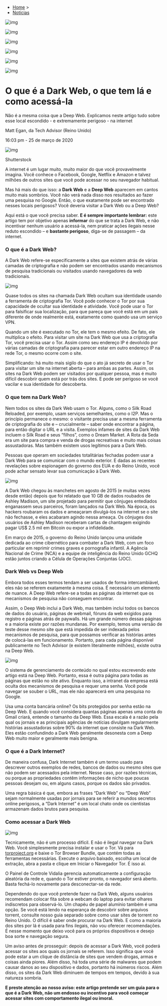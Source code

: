 - [Home](https://itforum.com.br/) >  
- [Notícias](https://itforum.com.br/todas-materias)

![img](https://itforum.com.br/wp-content/themes/itforum365/assets/img/redes_sociais/facebook.png)

![img](https://itforum.com.br/wp-content/themes/itforum365/assets/img/redes_sociais/linkedin.png)

![img](https://itforum.com.br/wp-content/themes/itforum365/assets/img/redes_sociais/twitter.png)

![img](https://itforum.com.br/wp-content/themes/itforum365/assets/img/redes_sociais/telegram.png)

![img](https://itforum.com.br/wp-content/themes/itforum365/assets/img/redes_sociais/whatsapp.png)

![img](https://itforum.com.br/wp-content/themes/itforum365/assets/img/redes_sociais/msg.png)

# O que é a Dark Web, o que tem lá e como acessá-la

Não é a mesma coisa que a Deep Web. Explicamos neste artigo tudo sobre esse local escondido - e extremamente perigoso - na internet

Matt Egan, da Tech Advisor (Reino Unido)

16:03 pm - 25 de março de 2020

![img](https://itforum.com.br/wp-content/uploads/2020/03/shutterstock_1198180480.jpg)

Shutterstock

A internet é um lugar muito, muito maior do que você provavelmente imagina. Você conhece o Facebook, Google, Netflix e Amazon e talvez milhões de outros sites que você pode acessar no seu navegador habitual.

Mas há mais do que isso: a **Dark Web** e a **Deep Web** aparecem em cantos muito mais sombrios. Você não verá nada disso nos resultados ao fazer uma pesquisa no Google. Então, o que exatamente pode ser encontrado nesses locais perigosos? Você deveria visitar a Dark Web ou a Deep Web?

Aqui está o que você precisa saber. **E é sempre importante lembrar:** este artigo tem por objetivo apenas **informar** do que se trata a Dark Web, e não incentivar nenhum usuário a acessá-la, nem praticar ações ilegais nesse reduto escondido – e **bastante perigoso**, diga-se de passagem – da internet.

### **O que é a Dark Web?**

A Dark Web refere-se especificamente a sites que existem atrás de várias camadas de criptografia e não podem ser encontrados usando mecanismos de pesquisa tradicionais ou visitados usando navegadores da web tradicionais.

![img](http://pcworld.com.br/wp-content/uploads/2019/10/shutterstock_532748287.jpg)

Quase todos os sites na chamada Dark Web ocultam sua identidade usando a ferramenta de criptografia Tor. Você pode conhecer o Tor por sua capacidade de ocultar sua identidade e atividade. Você pode usar o Tor para falsificar sua localização, para que pareça que você está em um país diferente de onde realmente está, exatamente como quando usa um serviço VPN.

Quando um site é executado no Tor, ele tem o mesmo efeito. De fato, ele multiplica o efeito. Para visitar um site na Dark Web que usa a criptografia Tor, você precisa usar o Tor. Assim como seu endereço IP é devolvido por várias camadas de criptografia para parecer estar em outro endereço IP na rede Tor, o mesmo ocorre com o site.

Simplificando: há muito mais sigilo do que o ato já secreto de usar o Tor para visitar um site na internet aberta – para ambas as partes. Assim, os sites na Dark Web podem ser visitados por qualquer pessoa, mas é muito difícil descobrir quem está por trás dos sites. E pode ser perigoso se você vacilar e sua identidade for descoberta.

### **O que tem na Dark Web?**

Nem todos os sites da Dark Web usam o Tor. Alguns, como o Silk Road Reloaded, por exemplo, usam serviços semelhantes, como o I2P. Mas o princípio permanece o mesmo: o visitante precisa usar a mesma ferramenta de criptografia do site e – crucialmente – saber onde encontrar a página, para então digitar o URL e a visita. Exemplos infames de sites da Dark Web incluem o Silk Road e seus “filhos”, como o Dream Market. A Rota da Seda era um site para compra e venda de drogas recreativas e muito mais coisas assustadoras. Mas também existem usos legítimos para a Dark Web.

Pessoas que operam em sociedades totalitárias fechadas podem usar a Dark Web para se comunicar com o mundo exterior. E dadas as recentes revelações sobre espionagem do governo dos EUA e do Reino Unido, você pode achar sensato levar sua comunicação à Dark Web.

![img](http://pcworld.com.br/wp-content/uploads/2019/10/shutterstock_268150262.jpg)

A Dark Web chegou às manchetes em agosto de 2015 (e muitas vezes desde então) depois que foi relatado que 10 GB de dados roubados de Ashley Madison, um site projetado para permitir que cônjuges entediados enganassem seus parceiros, foram lançados na Dark Web. Na época, os hackers roubaram os dados e ameaçaram divulgá-los na internet se o site não fechasse, e eles acabaram agindo nessa ameaça. Os cônjuges dos usuários de Ashley Madison receberam cartas de chantagem exigindo pagar US$ 2.5 mil em Bitcoin ou expor a infidelidade.

Em março de 2015, o governo do Reino Unido lançou uma unidade dedicada ao crime cibernético para combater a Dark Web, com um foco particular em reprimir crimes graves e pornografia infantil. A Agência Nacional de Crime (NCA) e a equipe de inteligência do Reino Unido GCHQ estão juntos criando a Célula de Operações Conjuntas (JOC).

### **Dark Web vs Deep Web**

Embora todos esses termos tendam a ser usados de forma intercambiável, eles não se referem exatamente à mesma coisa. É necessário um elemento de nuance. A Deep Web refere-se a todas as páginas da internet que os mecanismos de pesquisa não conseguem encontrar.

Assim, o Deep Web inclui a Dark Web, mas também inclui todos os bancos de dados do usuário, páginas de webmail, fóruns da web exigidos para registro e páginas atrás de paywalls. Há um grande número dessas páginas e a maioria existe por razões mundanas. Por exemplo, temos uma versão de teste desse mesmo site que está impedida de ser indexada pelos mecanismos de pesquisa, para que possamos verificar as histórias antes de colocá-las em funcionamento. Portanto, para cada página disponível publicamente no Tech Advisor (e existem literalmente milhões), existe outra na Deep Web.

![img](http://pcworld.com.br/wp-content/uploads/2019/10/shutterstock_1255176970.jpg)

O sistema de gerenciamento de conteúdo no qual estou escrevendo este artigo está na Deep Web. Portanto, essa é outra página para todas as páginas que estão no site ativo. Enquanto isso, a intranet da empresa está oculta dos mecanismos de pesquisa e requer uma senha. Você pode navegar se souber o URL, mas ele não aparecerá em uma pesquisa no Google.

Usa uma conta bancária online? Os bits protegidos por senha estão na Deep Web. E quando você considera quantas páginas apenas uma conta do Gmail criará, entende o tamanho da Deep Web. Essa escala é a razão pela qual os jornais e as principais agências de notícias divulgam regularmente histórias assustadoras sobre 90% da internet que consiste na Dark Web. Eles estão confundindo a Dark Web geralmente desonesta com a Deep Web muito maior e geralmente mais benigna.

### **O que é a Dark Internet?**

De maneira confusa, Dark Internet também é um termo usado para descrever outros exemplos de redes, bancos de dados ou mesmo sites que não podem ser acessados pela internet. Nesse caso, por razões técnicas, ou porque as propriedades contêm informações de nicho que poucas pessoas desejam ou, em alguns casos, porque os dados são privados.

Uma regra básica é que, embora as frases “Dark Web” ou “Deep Web” sejam normalmente usadas por jornais para se referir a mundos secretos online perigosos, a “Dark Internet” é um local chato onde os cientistas armazenam dados brutos para pesquisa.

### **Como acessar a Dark Web**

![img](http://pcworld.com.br/wp-content/uploads/2019/10/shutterstock_1147786496.jpg)

Tecnicamente, não é um processo difícil. E não é ilegal navegar na Dark Web. Você simplesmente precisa instalar e usar o Tor. Vá para [torproject.org](https://go.redirectingat.com/?id=803X112721&xcust=06-3593569-11-0000000&sref=https%3A%2F%2Fwww.techadvisor.co.uk%2Fhow-to%2Finternet%2Fdark-web-3593569%2F&xs=1&url=http%3A%2F%2Fwww.torproject.org) e baixe o Tor Browser Bundle, que contém todas as ferramentas necessárias. Execute o arquivo baixado, escolha um local de extração, abra a pasta e clique em Iniciar o Navegador Tor. É isso aí.

O Painel de Controle Vidalia gerencia automaticamente a configuração aleatória da rede e, quando o Tor estiver pronto, o navegador será aberto. Basta fechá-lo novamente para desconectar-se da rede.

Dependendo do que você pretende fazer na Dark Web, alguns usuários recomendam colocar fita sobre a webcam do laptop para evitar olhares indiscretos para observá-lo. Um chapéu de papel alumínio também é uma opção. Se você está lendo na esperança de descobrir sobre arquivos torrent, consulte nosso guia separado sobre como usar sites de torrent no Reino Unido. O difícil é saber onde procurar na Dark Web. E como a maioria dos sites por lá é usada para fins ilegais, não vou oferecer recomendações. É nesse momento que deixo você para os próprios dispositivos e desejo boa sorte e navegação segura.

Um aviso antes de prosseguir: depois de acessar a Dark Web, você poderá acessar os sites aos quais os jornais se referem. Isso significa que você pode estar a um clique de distância de sites que vendem drogas, armas e coisas ainda piores. Além disso, há toda uma série de malwares que podem causar danos ao seu dispositivo e dados, portanto há inúmeros riscos. Além disso, os sites da Dark Web diminuem de tempos em tempos, devido à sua natureza sombria.

**E preste atenção ao nosso aviso: este artigo pretende ser um guia para o que é a Dark Web, não um endosso ou incentivo para você começar acessar sites com comportamento ilegal ou imoral.**